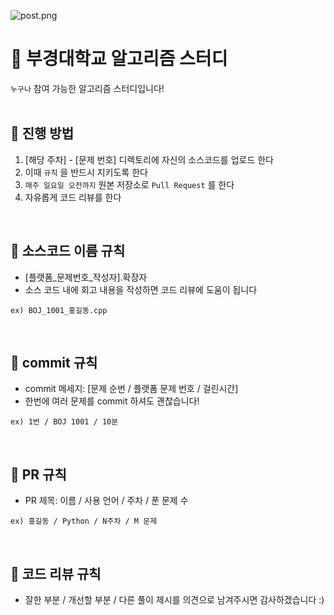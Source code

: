 ![post.png](post.png)

# 🌱 부경대학교 알고리즘 스터디

`누구나` 참여 가능한 알고리즘 스터디입니다!
<br/>
<br/>

## 🌟 진행 방법

1. [해당 주차] - [문제 번호] 디렉토리에 자신의 소스코드를 업로드 한다
2. 이때 `규칙` 을 반드시 지키도록 한다
3. `매주 일요일 오전까지` 원본 저장소로 `Pull Request` 를 한다
4. 자유롭게 코드 리뷰를 한다
<br/>


## 🌟 소스코드 이름 규칙

- [플랫폼_문제번호_작성자].확장자
- 소스 코드 내에 회고 내용을 작성하면 코드 리뷰에 도움이 됩니다

```
ex) BOJ_1001_홍길동.cpp
```
<br/>

## 🌟 commit 규칙

- commit 메세지: [문제 순번 / 플랫폼 문제 번호 / 걸린시간]
- 한번에 여러 문제를 commit 하셔도 괜찮습니다!
```
ex) 1번 / BOJ 1001 / 10분
```
<br/>

## 🌟 PR 규칙

- PR 제목: 이름 / 사용 언어 / 주차 / 푼 문제 수

```
ex) 홍길동 / Python / N주차 / M 문제
```
<br/>


## 🌟 코드 리뷰 규칙

- 잘한 부분 / 개선할 부분 / 다른 풀이 제시를 의견으로 남겨주시면 감사하겠습니다 :)
<br/>

